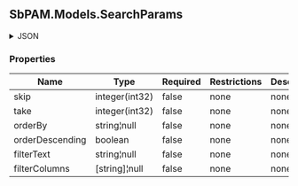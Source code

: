
<h2 id="tocS_SbPAM.Models.SearchParams">SbPAM.Models.SearchParams</h2>

<a id="schemasbpam.models.searchparams"></a>
<a id="schema_SbPAM.Models.SearchParams"></a>
<a id="tocSsbpam.models.searchparams"></a>
<a id="tocssbpam.models.searchparams"></a>

<details><summary>JSON</summary>


```json
{
  "skip": 0,
  "take": 0,
  "orderBy": "string",
  "orderDescending": true,
  "filterText": "string",
  "filterColumns": [
    "string"
  ]
}

```


</details>

### Properties

|Name|Type|Required|Restrictions|Description|
|---|---|---|---|---|
|skip|integer(int32)|false|none|none|
|take|integer(int32)|false|none|none|
|orderBy|string¦null|false|none|none|
|orderDescending|boolean|false|none|none|
|filterText|string¦null|false|none|none|
|filterColumns|[string]¦null|false|none|none|



